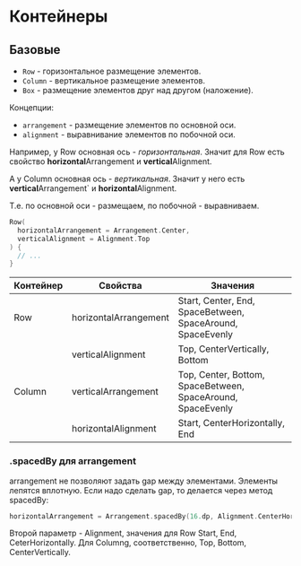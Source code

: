 

# Контейнеры

## Базовые

* `Row` - горизонтальное размещение элементов.
* `Column` - вертикальное размещение элементов.
* `Box` - размещение элементов друг над другом (наложение).

Концепции:

* `arrangement` - размещение элементов по основной оси.
* `alignment` - выравнивание элементов по побочной оси.

Например, у Row основная ось - *горизонтальная*. Значит для Row есть свойство **horizontal**Arrangement и **vertical**Alignment. 

А у Column основная ось - *вертикальная*. Значит у него есть **vertical**Arrangement` и **horizontal**Alignment. 

Т.е. по основной оси - размещаем, по побочной - выравниваем.

```kotlin
Row(
  horizontalArrangement = Arrangement.Center,
  verticalAlignment = Alignment.Top
) {
  // ...
}
```

| Контейнер | Свойства              | Значения                                                    |
| --------- | --------------------- | ----------------------------------------------------------- |
| Row       | horizontalArrangement | Start, Center, End, SpaceBetween, SpaceAround, SpaceEvenly  |
|           | verticalAlignment     | Top, CenterVertically, Bottom                               |
| Column    | verticalArrangement   | Top, Center, Bottom, SpaceBetween, SpaceAround, SpaceEvenly |
|           | horizontalAlignment   | Start, CenterHorizontally, End                              |

### .spacedBy для arrangement

arrangement не позволяют задать gap между элементами. Элементы лепятся вплотную. Если надо сделать gap, то делается через метод spacedBy:

```kotlin
horizontalArrangement = Arrangement.spacedBy(16.dp, Alignment.CenterHorizontally)
```

Второй параметр - Alignment, значения для Row Start, End, CeterHorizontally. Для Columng, соответственно, Top, Bottom, CenterVertically.